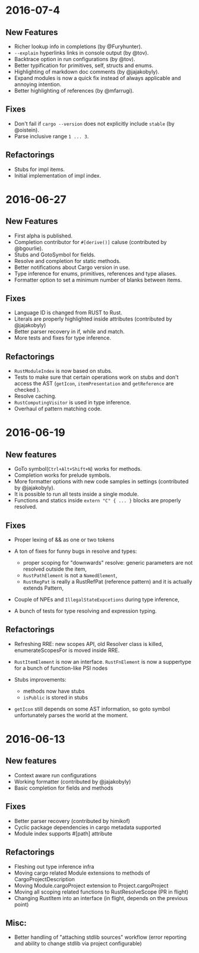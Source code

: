 # 2016-07-4

## New Features

* Richer lookup info in completions (by @Furyhunter).
* `--explain` hyperlinks links in console output (by @tov).
* Backtrace option in run configurations (by @tov).
* Better typification for primitives, self, structs and enums.
* Highlighting of markdown doc comments (by @jajakobyly).
* Expand modules is now a quick fix instead of always applicable and annoying intention.
* Better highlighting of references (by @mfarrugi).


## Fixes

* Don't fail if `cargo --version` does not explicitly include `stable` (by @oistein).
* Parse inclusive range `1 ... 3`.


## Refactorings

* Stubs for impl items.
* Initial implementation of impl index.



# 2016-06-27

## New Features

* First alpha is published.
* Completion contributor for `#[derive()]` caluse (contributed by @bgourlie).
* Stubs and GotoSymbol for fields.
* Resolve and completion for static methods.
* Better notifications about Cargo version in use.
* Type inference for enums, primitives, references and type aliases.
* Formatter option to set a minimum number of blanks between items.


## Fixes

* Language ID is changed from RUST to Rust.
* Literals are properly highlighted inside attributes (contributed by @jajakobyly)
* Better parser recovery in if, while and match.
* More tests and fixes for type inference.


## Refactorings
* `RustModuleIndex` is now based on stubs.
* Tests to make sure that certain operations work on stubs and don't access the
  AST (`getIcon`, `itemPresentation` and `getReference` are checked ).
* Resolve caching.
* `RustComputingVisitor` is used in type inference.
* Overhaul of pattern matching code.



# 2016-06-19

## New features

* GoTo symbol(`Ctrl+Alt+Shift+N`) works for methods.
* Completion works for prelude symbols.
* More formatter options with new code samples in settings (contributed by @jajakobyly).
* It is possible to run all tests inside a single module.
* Functions and statics inside `extern "C" { ... }` blocks are properly resolved.


## Fixes

* Proper lexing of && as one or two tokens
* A ton of fixes for funny bugs in resolve and types:
  - proper scoping for "downwards" resolve: generic parameters are not resolved
    outside the item,
  - `RustPathElement` is not a `NamedElement`,
  - `RustRegPat` is really a RustRefPat (reference pattern) and it is actually
    extends Pattern,
* Couple of NPEs and `IllegalStateExpcetions` during type inference,

* A bunch of tests for type resolving and expression typing.


## Refactorings

* Refreshing RRE: new scopes API, old Resolver class is killed,
enumerateScopesFor is moved inside RRE.

* `RustItemElement` is now an interface.
`RustFnElement` is now a suppertype for a bunch of function-like PSI nodes

* Stubs improvements:
  - methods now have stubs
  - `isPublic` is stored in stubs

* `getIcon` still depends on some AST information, so goto symbol unfortunately
parses the world at the moment.



# 2016-06-13

## New features

* Context aware run configurations
* Working formatter (contributed by @jajakobyly)
* Basic completion for fields and methods


## Fixes

* Better parser recovery (contributed by himikof)
* Cyclic package dependencies in cargo metadata supported
* Module index supports #[path] attribute


## Refactorings

* Fleshing out type inference infra
* Moving cargo related Module extensions to methods of CargoProjectDescription
* Moving Module.cargoProject extension to Project.cargoProject
* Moving all scoping related functions to RustResolveScope (PR in flight)
* Changing RustItem into an interface (in flight, depends on the previous point)


## Misc:

* Better handling of "attaching stdlib sources" workflow (error reporting and
  ability to change stdlib via project configurable)
